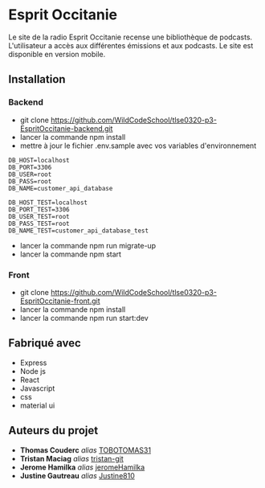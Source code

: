 # Esprit Occitanie

Le site de la radio Esprit Occitanie recense une bibliothèque de podcasts. L'utilisateur a accès aux différentes émissions et aux podcasts. Le site est disponible en version mobile. 

## Installation

### Backend
* git clone https://github.com/WildCodeSchool/tlse0320-p3-EspritOccitanie-backend.git
* lancer la commande npm install
* mettre à jour le fichier .env.sample avec vos variables d'environnement
```
DB_HOST=localhost
DB_PORT=3306
DB_USER=root
DB_PASS=root
DB_NAME=customer_api_database

DB_HOST_TEST=localhost
DB_PORT_TEST=3306
DB_USER_TEST=root
DB_PASS_TEST=root
DB_NAME_TEST=customer_api_database_test
```

* lancer la commande npm run migrate-up
* lancer la commande npm start

### Front
* git clone https://github.com/WildCodeSchool/tlse0320-p3-EspritOccitanie-front.git
* lancer la commande npm install
* lancer la commande npm run start:dev

## Fabriqué avec

* Express
* Node js
* React
* Javascript
* css
* material ui

## Auteurs du projet

* **Thomas Couderc** _alias_ [TOBOTOMAS31](https://github.com/TOBOTOMAS31)
* **Tristan Maciag** _alias_ [tristan-git](https://github.com/tristan-git)
* **Jerome Hamilka** _alias_ [jeromeHamilka](https://github.com/jeromeHamilka)
* **Justine Gautreau** _alias_ [Justine810](https://github.com/Justine810)
